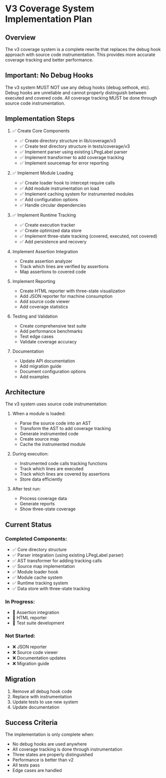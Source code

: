 # V3 Coverage System Implementation Plan

## Overview

The v3 coverage system is a complete rewrite that replaces the debug hook approach with source code instrumentation. This provides more accurate coverage tracking and better performance.

## Important: No Debug Hooks

The v3 system MUST NOT use any debug hooks (debug.sethook, etc). Debug hooks are unreliable and cannot properly distinguish between executed and covered code. All coverage tracking MUST be done through source code instrumentation.

## Implementation Steps

1. ✅ Create Core Components
   - ✅ Create directory structure in lib/coverage/v3
   - ✅ Create test directory structure in tests/coverage/v3
   - ✅ Implement parser using existing LPegLabel parser
   - ✅ Implement transformer to add coverage tracking
   - ✅ Implement sourcemap for error reporting

2. ✅ Implement Module Loading
   - ✅ Create loader hook to intercept require calls
   - ✅ Add module instrumentation on load
   - ✅ Implement caching system for instrumented modules
   - ✅ Add configuration options
   - ✅ Handle circular dependencies

3. ✅ Implement Runtime Tracking
   - ✅ Create execution tracker
   - ✅ Create optimized data store
   - ✅ Implement three-state tracking (covered, executed, not covered)
   - ✅ Add persistence and recovery

4. Implement Assertion Integration
   - Create assertion analyzer
   - Track which lines are verified by assertions
   - Map assertions to covered code

5. Implement Reporting
   - Create HTML reporter with three-state visualization
   - Add JSON reporter for machine consumption
   - Add source code viewer
   - Add coverage statistics

6. Testing and Validation
   - Create comprehensive test suite
   - Add performance benchmarks
   - Test edge cases
   - Validate coverage accuracy

7. Documentation
   - Update API documentation
   - Add migration guide
   - Document configuration options
   - Add examples

## Architecture

The v3 system uses source code instrumentation:

1. When a module is loaded:
   - Parse the source code into an AST
   - Transform the AST to add coverage tracking
   - Generate instrumented code
   - Create source map
   - Cache the instrumented module

2. During execution:
   - Instrumented code calls tracking functions
   - Track which lines are executed
   - Track which lines are covered by assertions
   - Store data efficiently

3. After test run:
   - Process coverage data
   - Generate reports
   - Show three-state coverage

## Current Status

### Completed Components:
- ✅ Core directory structure
- ✅ Parser integration (using existing LPegLabel parser)
- ✅ AST transformer for adding tracking calls
- ✅ Source map implementation
- ✅ Module loader hook
- ✅ Module cache system
- ✅ Runtime tracking system
- ✅ Data store with three-state tracking

### In Progress:
- 🔄 Assertion integration
- 🔄 HTML reporter
- 🔄 Test suite development

### Not Started:
- ❌ JSON reporter
- ❌ Source code viewer
- ❌ Documentation updates
- ❌ Migration guide

## Migration

1. Remove all debug hook code
2. Replace with instrumentation
3. Update tests to use new system
4. Update documentation

## Success Criteria

The implementation is only complete when:
- No debug hooks are used anywhere
- All coverage tracking is done through instrumentation
- Three states are properly distinguished
- Performance is better than v2
- All tests pass
- Edge cases are handled